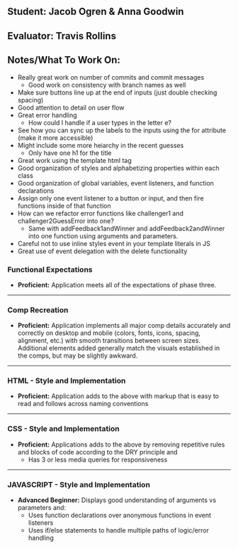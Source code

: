 ## Student: Jacob Ogren & Anna Goodwin
## Evaluator: Travis Rollins
## Notes/What To Work On:
* Really great work on number of commits and commit messages
  * Good work on consistency with branch names as well
* Make sure buttons line up at the end of inputs (just double checking spacing)
* Good attention to detail on user flow
* Great error handling
  * How could I handle if a user types in the letter e?
* See how you can sync up the labels to the inputs using the for attribute (make it more accessible)
* Might include some more heiarchy in the recent guesses 
  * Only have one h1 for the title
* Great work using the template html tag
* Good organization of styles and alphabetizing properties within each class
* Good organization of global variables, event listeners, and function declarations
* Assign only one event listener to a button or input, and then fire functions inside of that function
* How can we refactor error functions  like challenger1 and challenger2GuessError into one?
  * Same with addFeedback1andWinner and addFeedback2andWinner into one function using arguments and parameters.
* Careful not to use inline styles event in your template literals in JS
* Great use of event delegation with the delete functionality


### Functional Expectations

* __Proficient:__ Application meets all of the expectations of phase three.

------------------------------------------------------------------

### Comp Recreation

* __Proficient:__ Application implements all major comp details accurately and correctly on desktop and mobile (colors, fonts, icons, spacing, alignment,  etc.) with smooth transitions between screen sizes. Additional elements added generally match the visuals established in the comps, but may be slightly awkward.

------------------------------------------------------------------

### HTML - Style and Implementation

* __Proficient:__ Application adds to the above with markup that is easy to read and follows across naming conventions

------------------------------------------------------------------

### CSS - Style and Implementation

* __Proficient:__ Applications adds to the above by removing repetitive rules and blocks of code according to the DRY principle and
  * Has 3 or less media queries for responsiveness

------------------------------------------------------------------

### JAVASCRIPT - Style and Implementation

* __Advanced Beginner:__ Displays good understanding of arguments vs parameters and:
  * Uses function declarations over anonymous functions in event listeners
  * Uses if/else statements to handle multiple paths of logic/error handling